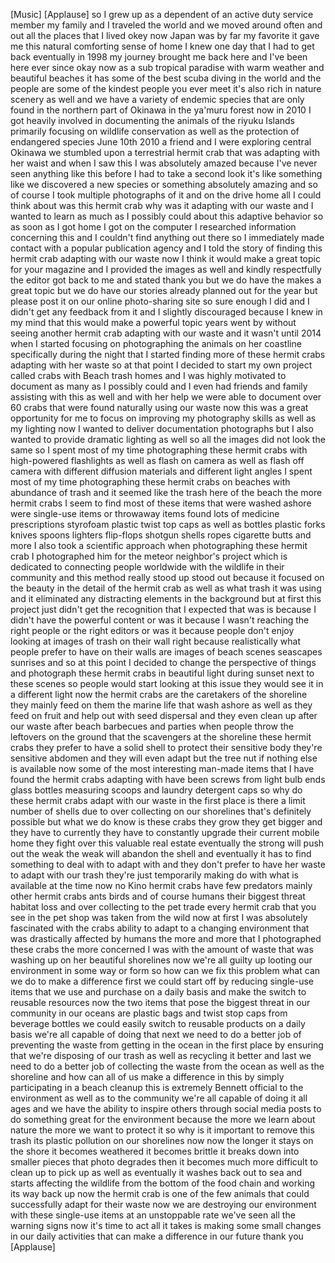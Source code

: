 
[Music]
[Applause]
so I grew up as a dependent of an active
duty service member my family and I
traveled the world and we moved around
often and out all the places that I
lived okey now Japan was by far my
favorite it gave me this natural
comforting sense of home I knew one day
that I had to get back eventually in
1998 my journey brought me back here and
I&#39;ve been here ever since
okay now as a sub tropical paradise with
warm weather and beautiful beaches it
has some of the best scuba diving in the
world and the people are some of the
kindest people you ever meet it&#39;s also
rich in nature scenery as well and we
have a variety of endemic species that
are only found in the northern part of
Okinawa in the ya&#39;muru forest now in
2010 I got heavily involved in
documenting the animals of the riyuku
Islands primarily focusing on wildlife
conservation as well as the protection
of endangered species
June 10th 2010 a friend and I were
exploring central Okinawa we stumbled
upon a terrestrial hermit crab that was
adapting with her waist and when I saw
this I was absolutely amazed because
I&#39;ve never seen anything like this
before I had to take a second look it&#39;s
like something like we discovered a new
species or something absolutely amazing
and so of course I took multiple
photographs of it and on the drive home
all I could think about was this hermit
crab why was it adapting with our waste
and I wanted to learn as much as I
possibly could about this adaptive
behavior so as soon as I got home I got
on the computer I researched information
concerning this and I couldn&#39;t find
anything out there so I immediately made
contact with a popular publication
agency and I told the story of finding
this hermit crab adapting with our waste
now I think it would make a great topic
for your magazine and I provided the
images as well and kindly respectfully
the editor got back to me and stated
thank you but we do have the
makes a great topic but we do have our
stories already planned out for the year
but please post it on our online
photo-sharing site so sure enough I did
and I didn&#39;t get any feedback from it
and I slightly discouraged because I
knew in my mind that this would make a
powerful topic years went by without
seeing another hermit crab adapting with
our waste and it wasn&#39;t until 2014 when
I started focusing on photographing the
animals on her coastline specifically
during the night that I started finding
more of these hermit crabs adapting with
her waste so at that point I decided to
start my own project called crabs with
Beach trash homes and I was highly
motivated to document as many as I
possibly could and I even had friends
and family assisting with this as well
and with her help we were able to
document over 60 crabs that were found
naturally using our waste now this was a
great opportunity for me to focus on
improving my photography skills as well
as my lighting now I wanted to deliver
documentation photographs but I also
wanted to provide dramatic lighting as
well so all the images did not look the
same so I spent most of my time
photographing these hermit crabs with
high-powered flashlights as well as
flash on camera as well as flash off
camera with different diffusion
materials and different light angles I
spent most of my time photographing
these hermit crabs on beaches with
abundance of trash and it seemed like
the trash here of the beach the more
hermit crabs I seem to find most of
these items that were washed ashore were
single-use items or throwaway items
found lots of medicine prescriptions
styrofoam plastic twist top caps as well
as bottles plastic forks knives spoons
lighters flip-flops shotgun shells ropes
cigarette butts and more I also took a
scientific approach when photographing
these hermit crab
I photographed him for the meteor
neighbor&#39;s project which is dedicated to
connecting people worldwide with the
wildlife in their community and this
method really stood up stood out because
it focused on the beauty in the detail
of the hermit crab as well as what trash
it was using and it eliminated any
distracting elements in the background
but at first this project just didn&#39;t
get the recognition that I expected that
was is because I didn&#39;t have the
powerful content or was it because I
wasn&#39;t reaching the right people or the
right editors or was it because people
don&#39;t enjoy looking at images of trash
on their wall right because
realistically what people prefer to have
on their walls are images of beach
scenes seascapes sunrises and so at this
point I decided to change the
perspective of things and photograph
these hermit crabs in beautiful light
during sunset next to these scenes so
people would start looking at this issue
they would see it in a different light
now the hermit crabs are the caretakers
of the shoreline they mainly feed on
them the marine life that wash ashore as
well as they feed on fruit and help out
with seed dispersal and they even clean
up after our waste after beach barbecues
and parties when people throw the
leftovers on the ground that the
scavengers at the shoreline these hermit
crabs they prefer to have a solid shell
to protect their sensitive body they&#39;re
sensitive abdomen and they will even
adapt but the tree nut if nothing else
is available now some of the most
interesting man-made items that I have
found the hermit crabs adapting with
have been screws from light bulb ends
glass bottles measuring scoops and
laundry detergent caps so why do these
hermit crabs adapt with our waste in the
first place is there a limit
number of shells due to over collecting
on our shorelines that&#39;s definitely
possible but what we do know is these
crabs they grow they get bigger and they
have to currently they have to
constantly upgrade their current mobile
home they fight over this valuable real
estate eventually the strong will push
out the weak the weak will abandon the
shell and eventually it has to find
something to deal with to adapt with and
they don&#39;t prefer to have her waste to
adapt with our trash they&#39;re just
temporarily making do with what is
available at the time now no Kino hermit
crabs have few predators mainly other
hermit crabs ants birds and of course
humans their biggest threat habitat loss
and over collecting to the pet trade
every hermit crab that you see in the
pet shop was taken from the wild now at
first I was absolutely fascinated with
the crabs ability to adapt to a changing
environment that was drastically
affected by humans the more and more
that I photographed these crabs the more
concerned I was with the amount of waste
that was washing up on her beautiful
shorelines now we&#39;re all guilty up
looting our environment in some way or
form so how can we fix this problem what
can we do to make a difference first we
could start off by reducing single-use
items that we use and purchase on a
daily basis and make the switch to
reusable resources now the two items
that pose the biggest threat in our
community in our oceans are plastic bags
and twist stop caps from beverage
bottles we could easily switch to
reusable products on a daily basis we&#39;re
all capable of doing that next we need
to do a better job of preventing the
waste from getting in the ocean in the
first place by ensuring that we&#39;re
disposing of our trash as well as
recycling it better and last we need to
do a better job of collecting the waste
from the ocean as well as the shoreline
and how can all of us make a difference
in this by simply participating in a
beach cleanup this is extremely Bennett
official to the environment as well as
to the community we&#39;re all capable of
doing it all ages and we have the
ability to inspire others through social
media posts to do something great for
the environment because the more we
learn about nature the more we want to
protect it so why is it important to
remove this trash its plastic pollution
on our shorelines now now the longer it
stays on the shore it becomes weathered
it becomes brittle it breaks down into
smaller pieces that photo degrades then
it becomes much more difficult to clean
up to pick up as well as eventually it
washes back out to sea and starts
affecting the wildlife from the bottom
of the food chain and working its way
back up now the hermit crab is one of
the few animals that could successfully
adapt for their waste now we are
destroying our environment with these
single-use items at an unstoppable rate
we&#39;ve seen all the warning signs now
it&#39;s time to act all it takes is making
some small changes in our daily
activities that can make a difference in
our future thank you
[Applause]
